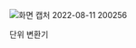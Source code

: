 


![화면 캡처 2022-08-11 200256](https://user-images.githubusercontent.com/101968934/184119716-121090e1-d0db-42b8-905a-6026e71aaef2.png)



단위 변환기
